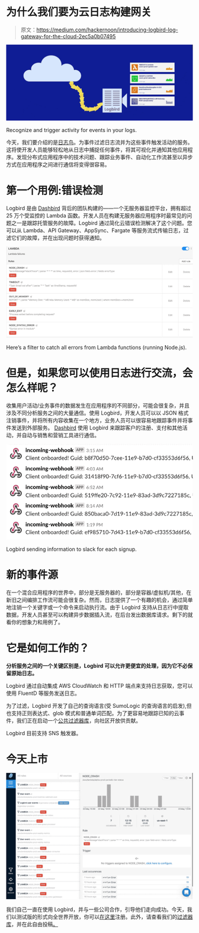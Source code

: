 # 为什么我们要为云日志构建网关

> 原文：<https://medium.com/hackernoon/introducing-logbird-log-gateway-for-the-cloud-2ec5a0b07495>

![](img/247c1a205726e90f75bc8203d8d49eac.png)

Recognize and trigger activity for events in your logs.

今天，我们要介绍的是[日志鸟](https://logbird.io)。为事件过滤日志流并为这些事件触发活动的服务。这将使开发人员能够轻松地从日志中捕捉任何事件，将其可视化并通知其他应用程序。发现分布式应用程序中的技术问题、跟踪业务事件、自动化工作流甚至以异步方式在应用程序之间进行通信将变得很容易。

# 第一个用例:错误检测

Logbird 是由 [Dashbird](https://dashbird.io) 背后的团队构建的——一个无服务器监控平台，拥有超过 25 万个受监控的 Lambda 函数。开发人员在构建无服务器应用程序时最常见的问题之一是跟踪托管服务的故障。Logbird 通过简化云错误检测解决了这个问题。您可以从 Lambda、API Gateway、AppSync、Fargate 等服务流式传输日志，过滤它们的故障，并在出现问题时获得通知。

![](img/4c7a1d228f6b56a841c4275bc09e4736.png)

Here’s a filter to catch all errors from Lambda functions (running Node.js).

# 但是，如果您可以使用日志进行交流，会怎么样呢？

收集用户活动/业务事件的数据发生在应用程序的不同部分，可能会很复杂，并且涉及不同分析服务之间的大量通信。使用 Logbird，开发人员可以以 JSON 格式注销事件，并将所有内容收集在一个地方，业务人员可以很容易地跟踪事件并将事件发送到外部服务。 [Dashbird](https://dashbird.io) 使用 Logbird 来跟踪客户的注册、支付和其他活动，并自动与销售和营销工具进行通信。

![](img/e3d8e0ff8589bf53e5d7d466b1a84dae.png)

Logbird sending information to slack for each signup.

# 新的事件源

在一个混合应用程序的世界中，部分是无服务器的，部分是容器/虚拟机/其他，在新旧之间编排工作流可能会很复杂。然而，日志提供了一个有趣的机会，通过简单地注销一个关键字或一个命令来启动执行流。由于 Logbird 支持从日志行中提取数据，开发人员甚至可以构建异步数据插入流，在后台发出数据库请求。剩下的就看你的想象力和用例了。

# 它是如何工作的？

**分析服务之间的一个关键区别是，Logbird 可以允许更便宜的处理，因为它不必保留原始日志。**

Logbird 通过自动集成 AWS CloudWatch 和 HTTP 端点来支持日志获取，您可以使用 FluentD 等服务发送日志。

为了过滤，Logbird 开发了自己的查询语言(受 SumoLogic 的查询语言的启发),但也支持正则表达式、glob 模式和普通单词匹配。为了更容易地跟踪已知的云事件，我们正在启动一个[公共过滤器库](https://logbird.io/docs/rules/rule-library)，向社区开放供贡献。

Logbird 目前支持 SNS 触发器。

# 今天上市

![](img/ba4c4d8e1f97f031ba7fc46e62b275a8.png)

我们自己一直在使用 Logbird，并与一些公司合作，引导他们走向成功。今天，我们以测试版的形式向全世界开放，你可以[在这里](https://logbird.io)注册。此外，请查看我们的[过滤器库](https://logbird.io/docs/rules/rule-library)，并在此自由投稿[。](https://github.com/dashbird/filters)